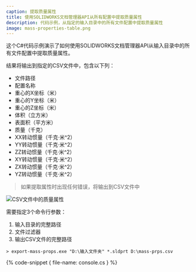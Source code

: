 ```yaml
---
caption: 提取质量属性
title: 使用SOLIDWORKS文档管理器API从所有配置中提取质量属性
description: 代码示例，从指定的输入目录中的所有文件配置中提取质量属性
image: mass-properties-table.png
---
```

这个C#代码示例演示了如何使用SOLIDWORKS文档管理器API从输入目录中的所有文件配置中提取质量属性。

结果将输出到指定的CSV文件中，包含以下列：

* 文件路径
* 配置名称
* 重心的X坐标（米）
* 重心的Y坐标（米）
* 重心的Z坐标（米）
* 体积（立方米）
* 表面积（平方米）
* 质量（千克）
* XX转动惯量（千克·米^2）
* YY转动惯量（千克·米^2）
* ZZ转动惯量（千克·米^2）
* XY转动惯量（千克·米^2）
* ZX转动惯量（千克·米^2）
* YZ转动惯量（千克·米^2）

> 如果提取属性时出现任何错误，将输出到CSV文件中

![CSV文件中的质量属性](mass-properties-table.png)

需要指定3个命令行参数：

1. 输入目录的完整路径
2. 文件过滤器
3. 输出CSV文件的完整路径

~~~
> export-mass-props.exe "D:\输入文件夹" *.sldprt D:\mass-prps.csv
~~~

{% code-snippet { file-name: console.cs } %}